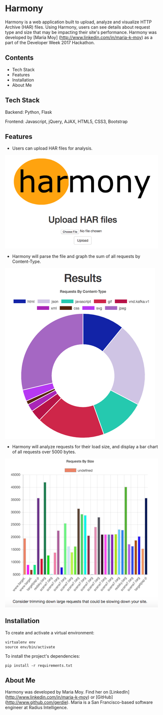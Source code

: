 # Harmony

Harmony is a web application built to upload, analyze and visualize HTTP Archive (HAR) files. Using Harmony, users can see details about request type and size that may be impacting their site's performance. Harmony was developed by [Maria Moy] (http://www.linkedin.com/in/maria-k-moy) as a part of the Developer Week 2017 Hackathon.

## Contents
- Tech Stack
- Features
- Installation
- About Me

## Tech Stack

Backend: Python, Flask

Frontend: Javascript, jQuery, AJAX, HTML5, CSS3, Bootstrap

## Features

- Users can upload HAR files for analysis.

![upload page](https://github.com/Gerdie/harmony/blob/master/static/img/upload.png)

- Harmony will parse the file and graph the sum of all requests by Content-Type.

![doughnut chart](https://github.com/Gerdie/harmony/blob/master/static/img/donut.png)

- Harmony will analyze requests for their load size, and display a bar chart of all requests over 5000 bytes.

![bar chart](https://github.com/Gerdie/harmony/blob/master/static/img/bar.png)


## Installation


To create and activate a virtual environment:
```
virtualenv env
source env/bin/activate
```

To install the project's dependencies:
```
pip install -r requirements.txt
```

## About Me

Harmony was developed by Maria Moy. Find her on [LinkedIn]
(http://www.linkedin.com/in/maria-k-moy) or [GitHub]
(http://www.github.com/gerdie). Maria is a San Francisco-based software engineer at Radius Intelligence.